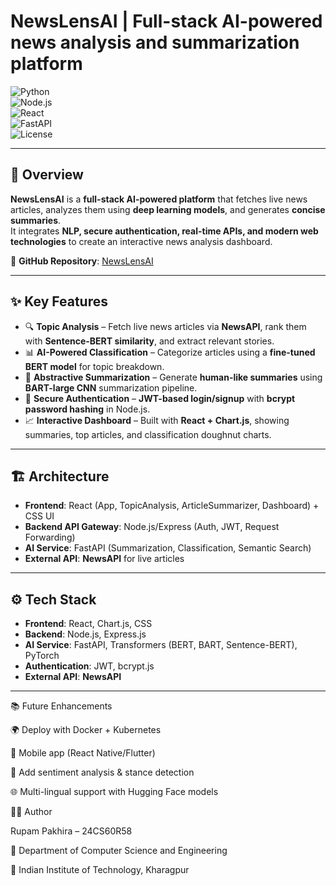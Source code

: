 # **NewsLensAI | Full-stack AI-powered news analysis and summarization platform**

![Python](https://img.shields.io/badge/Python-3.10-blue?logo=python)  
![Node.js](https://img.shields.io/badge/Node.js-18-green?logo=node.js)  
![React](https://img.shields.io/badge/React-18-blue?logo=react)  
![FastAPI](https://img.shields.io/badge/FastAPI-Backend-green?logo=fastapi)  
![License](https://img.shields.io/badge/License-MIT-yellow.svg)  

---

## 📌 **Overview**
**NewsLensAI** is a **full-stack AI-powered platform** that fetches live news articles, analyzes them using **deep learning models**, and generates **concise summaries**.  
It integrates **NLP, secure authentication, real-time APIs, and modern web technologies** to create an interactive news analysis dashboard.  

🔗 **GitHub Repository**: [NewsLensAI](https://github.com/liorupam123/NewsLensAI)  

---

## ✨ **Key Features**
- 🔍 **Topic Analysis** – Fetch live news articles via **NewsAPI**, rank them with **Sentence-BERT similarity**, and extract relevant stories.  
- 📊 **AI-Powered Classification** – Categorize articles using a **fine-tuned BERT model** for topic breakdown.  
- 📝 **Abstractive Summarization** – Generate **human-like summaries** using **BART-large CNN** summarization pipeline.  
- 🔐 **Secure Authentication** – **JWT-based login/signup** with **bcrypt password hashing** in Node.js.  
- 📈 **Interactive Dashboard** – Built with **React + Chart.js**, showing summaries, top articles, and classification doughnut charts.  

---
## 🏗️ **Architecture**

- **Frontend**: React (App, TopicAnalysis, ArticleSummarizer, Dashboard) + CSS UI  
- **Backend API Gateway**: Node.js/Express (Auth, JWT, Request Forwarding)  
- **AI Service**: FastAPI (Summarization, Classification, Semantic Search)  
- **External API**: **NewsAPI** for live articles  

---

## ⚙️ **Tech Stack**
- **Frontend**: React, Chart.js, CSS  
- **Backend**: Node.js, Express.js  
- **AI Service**: FastAPI, Transformers (BERT, BART, Sentence-BERT), PyTorch  
- **Authentication**: JWT, bcrypt.js  
- **External API**: **NewsAPI**  

---

📚 Future Enhancements

🌍 Deploy with Docker + Kubernetes

📱 Mobile app (React Native/Flutter)

🤖 Add sentiment analysis & stance detection

🌐 Multi-lingual support with Hugging Face models



👨‍💻 Author

Rupam Pakhira – 24CS60R58

📍 Department of Computer Science and Engineering

📍 Indian Institute of Technology, Kharagpur


